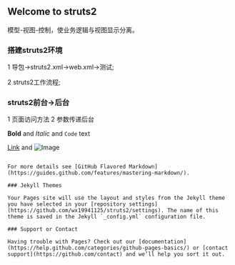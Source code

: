 ## Welcome to struts2

模型-视图-控制，使业务逻辑与视图显示分离。


### 搭建struts2环境

1 导包→struts2.xml→web.xml→测试;

2 struts2工作流程;


### struts2前台→后台

1 页面访问方法
2 参数传递后台



**Bold** and _Italic_ and `Code` text

[Link](url) and ![Image](src)
```

For more details see [GitHub Flavored Markdown](https://guides.github.com/features/mastering-markdown/).

### Jekyll Themes

Your Pages site will use the layout and styles from the Jekyll theme you have selected in your [repository settings](https://github.com/wx19941125/struts2/settings). The name of this theme is saved in the Jekyll `_config.yml` configuration file.

### Support or Contact

Having trouble with Pages? Check out our [documentation](https://help.github.com/categories/github-pages-basics/) or [contact support](https://github.com/contact) and we’ll help you sort it out.
